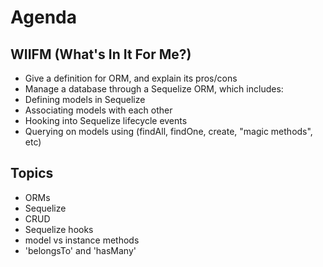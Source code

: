 # Agenda

## WIIFM (What's In It For Me?)

- Give a definition for ORM, and explain its pros/cons
- Manage a database through a Sequelize ORM, which includes:
- Defining models in Sequelize
- Associating models with each other
- Hooking into Sequelize lifecycle events
- Querying on models using (findAll, findOne, create, "magic methods", etc)

## Topics

- ORMs
- Sequelize
- CRUD
- Sequelize hooks
- model vs instance methods
- 'belongsTo' and 'hasMany'

